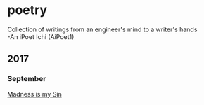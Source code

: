# poetry
Collection of writings from an engineer's mind to a writer's hands  
\-An iPoet Ichi (AiPoet1)

## 2017
### September
[Madness is my Sin](https://aipoet1.github.io/poetry/poems/2017.09.14/madness_is_my_sin)

